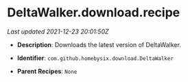 # DeltaWalker.download.recipe

_Last updated 2021-12-23 20:01:50Z_

- **Description**: Downloads the latest version of DeltaWalker.

- **Identifier**: `com.github.homebysix.download.DeltaWalker`

- **Parent Recipes**: `None`
